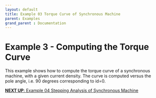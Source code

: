 ```yaml
---
layout: default
title: Example 03 Torque Curve of Synchronous Machine
parent: Examples
grand_parent : Documentation
---
```


# Example 3 \- Computing the Torque Curve

This example shows how to compute the torque curve of a synchronous machine, with a given current density. The curve is computed versus the pole angle, i.e. 90 degrees corresponding to id=0.



[**NEXT UP**: Example 04 Stepping Analysis of Synchronous Machine](Example_04_Stepping_Analysis_of_Synchronous_Machine.html)